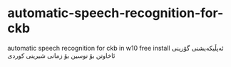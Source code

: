 # automatic-speech-recognition-for-ckb
automatic speech recognition for ckb in w10 free install
ئەپڵیکەیشنی گۆرینی ئاخاوتن بۆ نوسین بۆ زمانی شیرینی کوردی
